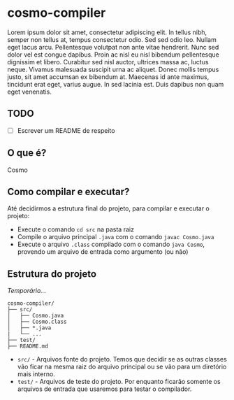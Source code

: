 # cosmo-compiler
Lorem ipsum dolor sit amet, consectetur adipiscing elit. In tellus nibh, semper non tellus at, tempus consectetur odio. Sed sed odio leo. Nullam eget lacus arcu. Pellentesque volutpat non ante vitae hendrerit. Nunc sed dolor vel est congue dapibus. Proin ac nisl eu nisl bibendum pellentesque dignissim et libero. Curabitur sed nisl auctor, ultrices massa ac, luctus neque. Vivamus malesuada suscipit urna ac aliquet. Donec mollis tempus justo, sit amet accumsan ex bibendum at. Maecenas id ante maximus, tincidunt erat eget, varius augue. In sed lacinia est. Duis dapibus non quam eget venenatis.

## TODO
- [ ] Escrever um README de respeito

## O que é?
Cosmo

## Como compilar e executar?
Até decidirmos a estrutura final do projeto, para compilar e executar o projeto:

* Execute o comando `cd src` na pasta raiz
* Compile o arquivo principal `.java` com o comando `javac Cosmo.java`
* Execute o arquivo `.class` compilado com o comando `java Cosmo`, provendo um arquivo de entrada como argumento (ou não)

## Estrutura do projeto

*Temporário...*

```
cosmo-compiler/
├── src/
│   ├── Cosmo.java
│   ├── Cosmo.class
│   ├── *.java
|   └── ...
├── test/
├── README.md
```

- `src/` - Arquivos fonte do projeto. Temos que decidir se as outras classes vão ficar na mesma raiz do arquivo principal ou se vão para um diretório mais interno.
- `test/` - Arquivos de teste do projeto. Por enquanto ficarão somente os arquivos de entrada que usaremos para testar o compilador.